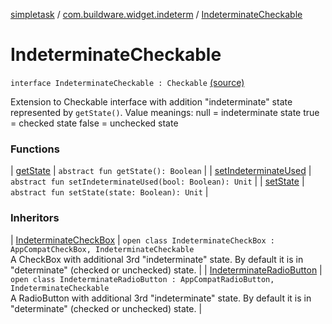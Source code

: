[simpletask](../../index.md) / [com.buildware.widget.indeterm](../index.md) / [IndeterminateCheckable](.)

# IndeterminateCheckable

`interface IndeterminateCheckable : Checkable` [(source)](https://github.com/mpcjanssen/simpletask-android/blob/master/src/main/java/com/buildware/widget/indeterm/IndeterminateCheckable.java#L12)

Extension to Checkable interface with addition "indeterminate" state represented by `getState()`. Value meanings: null = indeterminate state true = checked state false = unchecked state

### Functions

| [getState](get-state.md) | `abstract fun getState(): Boolean` |
| [setIndeterminateUsed](set-indeterminate-used.md) | `abstract fun setIndeterminateUsed(bool: Boolean): Unit` |
| [setState](set-state.md) | `abstract fun setState(state: Boolean): Unit` |

### Inheritors

| [IndeterminateCheckBox](../-indeterminate-check-box/index.md) | `open class IndeterminateCheckBox : AppCompatCheckBox, IndeterminateCheckable`<br>A CheckBox with additional 3rd "indeterminate" state. By default it is in "determinate" (checked or unchecked) state. |
| [IndeterminateRadioButton](../-indeterminate-radio-button/index.md) | `open class IndeterminateRadioButton : AppCompatRadioButton, IndeterminateCheckable`<br>A RadioButton with additional 3rd "indeterminate" state. By default it is in "determinate" (checked or unchecked) state. |

